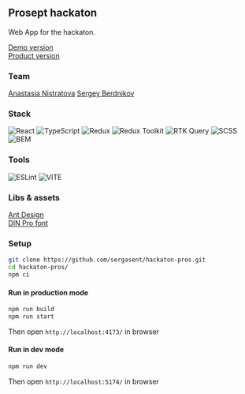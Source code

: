 ## Prosept hackaton

Web App for the hackaton.

[Demo version](https://hackaton-pros.vercel.app/)
<br />
[Product version](http://81.31.246.17/)

### Team

[Anastasia Nistratova](https://github.com/Anastasiia-Nist)
[Sergey Berdnikov](https://github.com/sergasent)

### Stack

![React](https://img.shields.io/badge/react-%2320232a.svg?style=for-the-badge&logo=react&logoColor=%2361DAFB) ![TypeScript](https://img.shields.io/badge/typescript-3178c6.svg?style=for-the-badge&logo=typescript&logoColor=fff) ![Redux](https://img.shields.io/badge/redux-52357f.svg?style=for-the-badge&logo=redux&logoColor=white) ![Redux Toolkit](https://img.shields.io/badge/Redux%20Toolkit-52357f.svg?style=for-the-badge&logo=redux&logoColor=white) ![RTK Query](https://img.shields.io/badge/rtk%20query-52357f.svg?style=for-the-badge&logo=redux&logoColor=white) ![SCSS](https://img.shields.io/badge/scss-cc6699.svg?style=for-the-badge&logo=sass&logoColor=white) ![BEM](https://img.shields.io/badge/bem-555555.svg?style=for-the-badge&logo=bem&logoColor=ddd)

### Tools

![ESLint](https://img.shields.io/badge/ESLint-4B3263?style=for-the-badge&logo=eslint&logoColor=white) ![VITE](https://img.shields.io/badge/VITE-817ffd?style=for-the-badge&logo=vite&logoColor=fff)

### Libs & assets

[Ant Design](https://ant.design/)
<br />
[DIN Pro font](https://bestfonts.pro/font/din-pro)

### Setup

```BASH
git clone https://github.com/sergasent/hackaton-pros.git
cd hackaton-pros/
npm ci
```

#### Run in production mode

```BASH
npm run build
npm run start
```

Then open `http://localhost:4173/` in browser

#### Run in dev mode

```BASH
npm run dev
```

Then open `http://localhost:5174/` in browser
